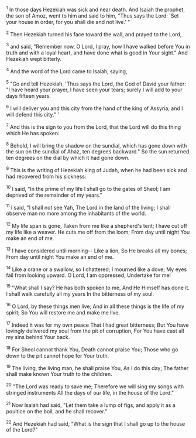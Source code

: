 <sup>1</sup> 
In those days Hezekiah was sick and near death. And Isaiah the prophet, the son of Amoz, went to him and said to him, "Thus says the Lord: 'Set your house in order, for you shall die and not live.' " 

<sup>2</sup> 
Then Hezekiah turned his face toward the wall, and prayed to the Lord, 

<sup>3</sup> 
and said, "Remember now, O Lord, I pray, how I have walked before You in truth and with a loyal heart, and have done what is good in Your sight." And Hezekiah wept bitterly. 

<sup>4</sup> 
And the word of the Lord came to Isaiah, saying, 

<sup>5</sup> 
"Go and tell Hezekiah, 'Thus says the Lord, the God of David your father: "I have heard your prayer, I have seen your tears; surely I will add to your days fifteen years. 

<sup>6</sup> 
I will deliver you and this city from the hand of the king of Assyria, and I will defend this city." ' 

<sup>7</sup> 
And this is the sign to you from the Lord, that the Lord will do this thing which He has spoken: 

<sup>8</sup> 
Behold, I will bring the shadow on the sundial, which has gone down with the sun on the sundial of Ahaz, ten degrees backward." So the sun returned ten degrees on the dial by which it had gone down. 

<sup>9</sup> 
This is the writing of Hezekiah king of Judah, when he had been sick and had recovered from his sickness: 

<sup>10</sup> 
I said, "In the prime of my life I shall go to the gates of Sheol; I am deprived of the remainder of my years." 

<sup>11</sup> 
I said, "I shall not see Yah, The Lord in the land of the living; I shall observe man no more among the inhabitants of the world. 

<sup>12</sup> 
My life span is gone, Taken from me like a shepherd's tent; I have cut off my life like a weaver. He cuts me off from the loom; From day until night You make an end of me. 

<sup>13</sup> 
I have considered until morning-- Like a lion, So He breaks all my bones; From day until night You make an end of me. 

<sup>14</sup> 
Like a crane or a swallow, so I chattered; I mourned like a dove; My eyes fail from looking upward. O Lord, I am oppressed; Undertake for me! 

<sup>15</sup> 
"What shall I say? He has both spoken to me, And He Himself has done it. I shall walk carefully all my years In the bitterness of my soul. 

<sup>16</sup> 
O Lord, by these things men live; And in all these things is the life of my spirit; So You will restore me and make me live. 

<sup>17</sup> 
Indeed it was for my own peace That I had great bitterness; But You have lovingly delivered my soul from the pit of corruption, For You have cast all my sins behind Your back. 

<sup>18</sup> 
For Sheol cannot thank You, Death cannot praise You; Those who go down to the pit cannot hope for Your truth. 

<sup>19</sup> 
The living, the living man, he shall praise You, As I do this day; The father shall make known Your truth to the children. 

<sup>20</sup> 
"The Lord was ready to save me; Therefore we will sing my songs with stringed instruments All the days of our life, in the house of the Lord." 

<sup>21</sup> 
Now Isaiah had said, "Let them take a lump of figs, and apply it as a poultice on the boil, and he shall recover." 

<sup>22</sup> 
And Hezekiah had said, "What is the sign that I shall go up to the house of the Lord?"